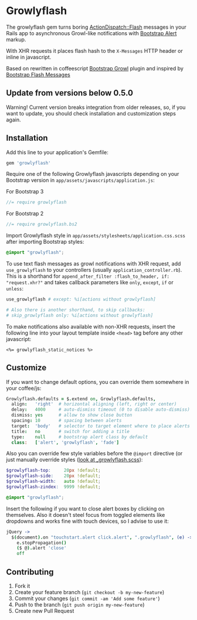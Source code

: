 # Growlyflash

The growlyflash gem turns boring [ActionDispatch::Flash](http://api.rubyonrails.org/?q=ActionDispatch::Flash) messages in your Rails app to asynchronous Growl-like notifications with [Bootstrap Alert](http://getbootstrap.com/components/#alerts) markup.

With XHR requests it places flash hash to the `X-Messages` HTTP header or inline in javascript.

Based on rewritten in coffeescript [Bootstrap Growl](https://github.com/ifightcrime/bootstrap-growl) plugin and inspired by [Bootstrap Flash Messages](https://github.com/RobinBrouwer/bootstrap_flash_messages)

## Update from versions below 0.5.0

Warning! Current version breaks integration from older releases, so, if you want to update, you should check installation and customization steps again.

## Installation

Add this line to your application's Gemfile:

```ruby
gem 'growlyflash'
```

Require one of the following Growlyflash javascripts depending on your Bootstrap version in `app/assets/javascripts/application.js`:

For Bootstrap 3

```js
//= require growlyflash
```

For Bootstrap 2

```js
//= require growlyflash.bs2
```

Import Growlyflash style in `app/assets/stylesheets/application.css.scss` after importing Bootstrap styles:

```scss
@import "growlyflash";
```

To use text flash messages as growl notifications with XHR request, add `use_growlyflash` to your controllers (usually `application_controller.rb`). This is a shorthand for `append_after_filter :flash_to_header, if: "request.xhr?"` and takes callback parameters like `only`, `except`, `if` or `unless`:

```ruby
use_growlyflash # except: %i[actions without growlyflash]

# Also there is another shorthand, to skip callbacks:
# skip_growlyflash only: %i[actions without growlyflash]
```

To make notifications also available with non-XHR requests, insert the following line into your layout template inside `<head>` tag before any other javascript:

```erb
<%= growlyflash_static_notices %>
```

## Customize

If you want to change default options, you can override them somewhere in your coffee/js:

```coffee
Growlyflash.defaults = $.extend on, Growlyflash.defaults,
  align:   'right'  # horizontal aligning (left, right or center)
  delay:   4000     # auto-dismiss timeout (0 to disable auto-dismiss)
  dismiss: yes      # allow to show close button
  spacing: 10       # spacing between alerts
  target:  'body'   # selector to target element where to place alerts
  title:   no       # switch for adding a title
  type:    null     # bootstrap alert class by default
  class:   ['alert', 'growlyflash', 'fade']
```

Also you can override few style variables before the `@import` directive (or just manually override styles ([look at _growlyflash.scss](app/assets/stylesheets/_growlyflash.scss)):

```scss
$growlyflash-top:     20px !default;
$growlyflash-side:    20px !default;
$growlyflash-width:   auto !default;
$growlyflash-zindex:  9999 !default;

@import "growlyflash";
```

Insert the following if you want to close alert boxes by clicking on themselves.
Also it doesn't steel focus from toggled elements like dropdowns and works fine with touch devices, so I advise to use it:

```coffee
jQuery ->
  $(document).on "touchstart.alert click.alert", ".growlyflash", (e) ->
    e.stopPropagation()
    ($ @).alert 'close'
    off
```

## Contributing

1. Fork it
2. Create your feature branch (`git checkout -b my-new-feature`)
3. Commit your changes (`git commit -am 'Add some feature'`)
4. Push to the branch (`git push origin my-new-feature`)
5. Create new Pull Request
